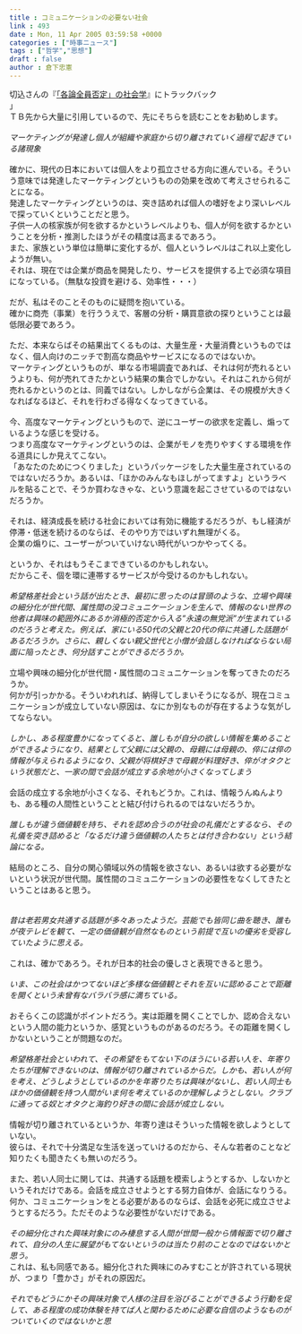 ```yaml
---
title : コミュニケーションの必要ない社会
link : 493
date : Mon, 11 Apr 2005 03:59:58 +0000
categories : ["時事ニュース"]
tags : ["哲学","思想"]
draft : false
author : 倉下忠憲
---
```


切込さんの『<A HREF="http://column.chbox.jp/home/kiri/archives/blog/main/2005/04/10_053833.html#comment" TARGET="_blank">「各論全員否定」の社会学</A>』にトラックバック<BR>」<BR>ＴＢ先から大量に引用しているので、先にそちらを読むことをお勧めします。<BR><BR><I>マーケティングが発達し個人が組織や家庭から切り離されていく過程で起きている諸現象</I><BR><BR>確かに、現代の日本においては個人をより孤立させる方向に進んでいる。そういう意味では発達したマーケティングというものの効果を改めて考えさせられることになる。<BR>発達したマーケティングというのは、突き詰めれば個人の嗜好をより深いレベルで探っていくということだと思う。<BR>子供一人の核家族が何を欲するかというレベルよりも、個人が何を欲するかということを分析・推測したほうがその精度は高まるであろう。<BR>また、家族という単位は簡単に変化するが、個人というレベルはこれ以上変化しようが無い。<BR>それは、現在では企業が商品を開発したり、サービスを提供する上で必須な項目になっている。（無駄な投資を避ける、効率性・・・）<BR><BR>だが、私はそのことそのものに疑問を抱いている。<BR>確かに商売（事業）を行ううえで、客層の分析・購買意欲の探りということは最低限必要であろう。<BR><BR>ただ、本来ならばその結果出てくるものは、大量生産・大量消費というものではなく、個人向けのニッチで割高な商品やサービスになるのではないか。<BR>マーケティングというものが、単なる市場調査であれば、それは何が売れるというよりも、何が売れてきたかという結果の集合でしかない。それはこれから何が売れるかというのとは、同義ではない。しかしながら企業は、その規模が大きくなればなるほど、それを行わざる得なくなってきている。<BR><BR>今、高度なマーケティングというもので、逆にユーザーの欲求を定義し、煽っているような感じを受ける。<BR>つまり高度なマーケティングというのは、企業がモノを売りやすくする環境を作る道具にしか見えてこない。<BR>「あなたのためにつくりました」というパッケージをした大量生産されているのではないだろうか。あるいは、「ほかのみんなもほしがってますよ」というラベルを貼ることで、そうか買わなきゃな、という意識を起こさせているのではないだろうか。<BR><BR>それは、経済成長を続ける社会においては有効に機能するだろうが、もし経済が停滞・低迷を続けるのならば、そのやり方ではいずれ無理がくる。<BR>企業の煽りに、ユーザーがついていけない時代がいつかやってくる。<BR><BR>というか、それはもうそこまできているのかもしれない。<BR>だからこそ、個を環に連帯するサービスが今受けるのかもしれない。<BR><BR><I>希望格差社会という話が出たとき、最初に思ったのは冒頭のような、立場や興味の細分化が世代間、属性間の没コミュニケーションを生んで、情報のない世界の他者は興味の範囲外にあるか消極的否定から入る”永遠の無党派”が生まれているのだろうと考えた。例えば、家にいる50代の父親と20代の倅に共通した話題があるだろうか。さらに、親しくない親父世代と小僧が会話しなければならない局面に陥ったとき、何分話すことができるだろうか。</I><BR><BR>立場や興味の細分化が世代間・属性間のコミュニケーションを奪ってきたのだろうか。<BR>何かが引っかかる。そういわれれば、納得してしまいそうになるが、現在コミュニケーションが成立していない原因は、なにか別なものが存在するような気がしてならない。<BR><BR><I>しかし、ある程度豊かになってくると、誰しもが自分の欲しい情報を集めることができるようになり、結果として父親には父親の、母親には母親の、倅には倅の情報が与えられるようになり、父親が将棋好きで母親が料理好き、倅がオタクという状態だと、一家の間で会話が成立する余地が小さくなってしまう</I><BR><BR>会話の成立する余地が小さくなる、それもどうか。これは、情報うんぬんよりも、ある種の人間性ということと結び付けられるのではないだろうか。<BR><BR><I>誰しもが違う価値観を持ち、それを認め合うのが社会の礼儀だとするなら、その礼儀を突き詰めると「なるだけ違う価値観の人たちとは付き合わない」という結論になる。</I><BR><BR>結局のところ、自分の関心領域以外の情報を欲さない、あるいは欲する必要がないという状況が世代間。属性間のコミュニケーションの必要性をなくしてきたということはあると思う。<BR><BR><I><BR>昔は老若男女共通する話題が多々あったようだ。芸能でも皆同じ曲を聴き、誰もが夜テレビを観て、一定の価値観が自然なものという前提で互いの優劣を受容していたように思える。</I><BR><BR>これは、確かであろう。それが日本的社会の優しさと表現できると思う。<BR><BR><I>いま、この社会はかつてないほど多様な価値観とそれを互いに認めることで距離を開くという未曾有なバラバラ感に満ちている。</I><BR><BR>おそらくこの認識がポイントだろう。実は距離を開くことでしか、認め合えないという人間の能力というか、感覚というものがあるのだろう。その距離を開くしかないということが問題なのだ。<BR><BR><I>希望格差社会といわれて、その希望をもてない下のほうにいる若い人を、年寄りたちが理解できないのは、情報が切り離されているからだ。しかも、若い人が何を考え、どうしようとしているのかを年寄りたちは興味がないし、若い人同士もほかの価値観を持つ人間がいま何を考えているのか理解しようとしない。クラブに通ってる奴とオタクと海釣り好きの間に会話が成立しない。</I><BR><BR>情報が切り離されているというか、年寄り達はそういった情報を欲しようとしていない。<BR>彼らは、それで十分満足な生活を送っていけるのだから、そんな若者のことなど知りたくも聞きたくも無いのだろう。<BR><BR>また、若い人同士に関しては、共通する話題を模索しようとするか、しないかというそれだけである。会話を成立させようとする努力自体が、会話になりうる。<BR>何か、コミュニケーションをとる必要があるのならば、会話を必死に成立させようとするだろう。ただそのような必要性がないだけである。<BR><BR><I>その細分化された興味対象にのみ棲息する人間が世間一般から情報面で切り離されて、自分の人生に展望がもてないというのは当たり前のことなのではないかと思う。</I><BR>これは、私も同感である。細分化された興味にのみすむことが許されている現状が、つまり「豊かさ」がそれの原因だ。<BR><BR><I>それでもどうにかその興味対象で人様の注目を浴びることができるよう行動を促して、ある程度の成功体験を持てば人と関わるために必要な自信のようなものがついていくのではないかと思